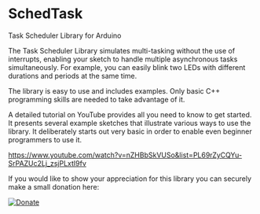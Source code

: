 # SchedTask
Task Scheduler Library for Arduino

The Task Scheduler Library simulates multi-tasking without the use of interrupts, enabling your sketch to handle multiple asynchronous tasks simultaneously. For example, you can easily blink two LEDs with different durations and periods at the same time.

The library is easy to use and includes examples. Only basic C++ programming skills are needed to take advantage of it.

A detailed tutorial on YouTube provides all you need to know to get started. It presents several example sketches that illustrate various ways to use the library. It deliberately starts out very basic in order to enable even beginner programmers to use it.

https://www.youtube.com/watch?v=nZHBbSkVUSo&list=PL69rZyCQYu-SrPAZUc2Lj_zsjPLxtI9fv

If you would like to show your appreciation for this library you can securely make a small donation here:

[![Donate](https://www.paypalobjects.com/en_US/i/btn/btn_donateCC_LG.gif)](https://www.paypal.com/cgi-bin/webscr?cmd=_s-xclick&hosted_button_id=A2J54W4JEHZ6C)